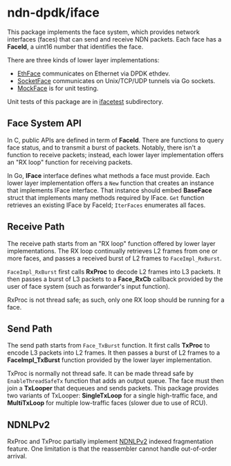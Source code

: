 # ndn-dpdk/iface

This package implements the face system, which provides network interfaces (faces) that can send and receive NDN packets.
Each face has a **FaceId**, a uint16 number that identifies the face.

There are three kinds of lower layer implementations:

* [EthFace](ethface/) communicates on Ethernet via DPDK ethdev.
* [SocketFace](socketface/) communicates on Unix/TCP/UDP tunnels via Go sockets.
* [MockFace](mockface/) is for unit testing.

Unit tests of this package are in [ifacetest](ifacetest/) subdirectory.

## Face System API

In C, public APIs are defined in term of **FaceId**.
There are functions to query face status, and to transmit a burst of packets.
Notably, there isn't a function to receive packets; instead, each lower layer implementation offers an "RX loop" function for receiving packets.

In Go, **IFace** interface defines what methods a face must provide.
Each lower layer implementation offers a `New` function that creates an instance that implements IFace interface.
That instance should embed **BaseFace** struct that implements many methods required by IFace.
`Get` function retrieves an existing IFace by FaceId; `IterFaces` enumerates all faces.

## Receive Path

The receive path starts from an "RX loop" function offered by lower layer implementations.
The RX loop continually retrieves L2 frames from one or more faces, and passes a received burst of L2 frames to `FaceImpl_RxBurst`.

`FaceImpl_RxBurst` first calls **RxProc** to decode L2 frames into L3 packets.
It then passes a burst of L3 packets to a **Face\_RxCb** callback provided by the user of face system (such as forwarder's input function).

RxProc is not thread safe; as such, only one RX loop should be running for a face.

## Send Path

The send path starts from `Face_TxBurst` function.
It first calls **TxProc** to encode L3 packets into L2 frames.
It then passes a burst of L2 frames to a **FaceImpl\_TxBurst** function provided by the lower layer implementation.

TxProc is normally not thread safe.
It can be made thread safe by `EnableThreadSafeTx` function that adds an output queue.
The face must then join a **TxLooper** that dequeues and sends packets.
This package provides two variants of TxLooper: **SingleTxLoop** for a single high-traffic face, and **MultiTxLoop** for multiple low-traffic faces (slower due to use of RCU).

## NDNLPv2

RxProc and TxProc partially implement [NDNLPv2](https://redmine.named-data.net/projects/nfd/wiki/NDNLPv2) indexed fragmentation feature.
One limitation is that the reassembler cannot handle out-of-order arrival.
